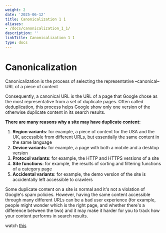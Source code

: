 ```yaml
---
weight: 2
date: '2025-06-12'
title: Canonicalization 1 1
aliases:
- /docs/canonicalization_1_1/
description: ''
linkTitle: Canonicalization 1 1
type: docs
---
```


# Canonicalization

Canonicalization is the process of selecting the representative –canonical– URL of a piece of content

Consequently, a canonical URL is the URL of a page that Google chose as the most representative from a set of duplicate pages. Often called deduplication, this process helps Google show only one version of the otherwise duplicate content in its search results.

**There are many reasons why a site may have duplicate content:**
1. **Region variants**: for example, a piece of content for the USA and the UK, accessible from different URLs, but essentially the same content in the same language
2. **Device variants**: for example, a page with both a mobile and a desktop version
3. **Protocol variants**: for example, the HTTP and HTTPS versions of a site
4. **Site functions**: for example, the results of sorting and filtering functions of a category page
5. **Accidental variants**: for example, the demo version of the site is accidentally left accessible to crawlers

Some duplicate content on a site is normal and it's not a violation of Google's spam policies. However, having the same content accessible through many different URLs can be a bad user experience (for example, people might wonder which is the right page, and whether there's a difference between the two) and it may make it harder for you to track how your content performs in search results.

watch [this](https://youtu.be/8j_hxBw5B4E?si=dtykxhGUzTQy5ysf)